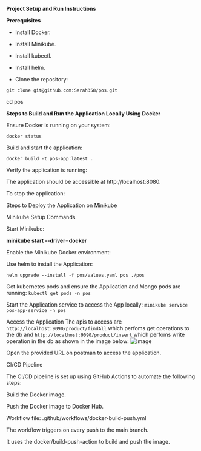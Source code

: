 **Project Setup and Run Instructions**

**Prerequisites**

- Install Docker.

- Install Minikube.

- Install kubectl.

- Install helm.

- Clone the repository:

`git clone git@github.com:Sarah358/pos.git`

cd pos

**Steps to Build and Run the Application Locally Using Docker**

Ensure Docker is running on your system:

`docker status`

Build and start the application:

`docker build -t pos-app:latest .`

Verify the application is running:

The application should be accessible at http://localhost:8080.


To stop the application:


Steps to Deploy the Application on Minikube

Minikube Setup Commands

Start Minikube:

**minikube start --driver=docker**

Enable the Minikube Docker environment:

Use helm to install the Application:

`helm upgrade --install -f pos/values.yaml pos ./pos`

Get kubernetes pods and ensure the Application and Mongo pods are running:
`kubectl get pods -n pos`

Start the Application service to access the App locally:
`minikube service pos-app-service -n pos`

Access the Application
The apis to access are `http://localhost:9090/product/findAll` which perfoms get operations to the db and `http://localhost:9090/product/insert`
which perfoms write operation in the db as shown in the image below:
![image](https://github.com/user-attachments/assets/cd57fe0a-c9df-404f-98c9-512388fe7e52)


Open the provided URL on postman to access the application.

CI/CD Pipeline

The CI/CD pipeline is set up using GitHub Actions to automate the following steps:

Build the Docker image.

Push the Docker image to Docker Hub.

Workflow file: .github/workflows/docker-build-push.yml

The workflow triggers on every push to the main branch.

It uses the docker/build-push-action to build and push the image.





